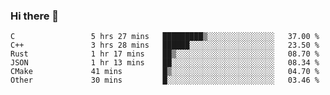 ### Hi there 👋

<!--
**WShiBin/WShiBin** is a ✨ _special_ ✨ repository because its `README.md` (this file) appears on your GitHub profile.

Here are some ideas to get you started:

- 🔭 I’m currently working on ...
- 🌱 I’m currently learning ...
- 👯 I’m looking to collaborate on ...
- 🤔 I’m looking for help with ...
- 💬 Ask me about ...
- 📫 How to reach me: ...
- 😄 Pronouns: ...
- ⚡ Fun fact: ...
-->

<!--START_SECTION:waka-->

```text
C                 5 hrs 27 mins   █████████▒░░░░░░░░░░░░░░░   37.00 %
C++               3 hrs 28 mins   ██████░░░░░░░░░░░░░░░░░░░   23.50 %
Rust              1 hr 17 mins    ██▒░░░░░░░░░░░░░░░░░░░░░░   08.70 %
JSON              1 hr 13 mins    ██░░░░░░░░░░░░░░░░░░░░░░░   08.34 %
CMake             41 mins         █▒░░░░░░░░░░░░░░░░░░░░░░░   04.70 %
Other             30 mins         █░░░░░░░░░░░░░░░░░░░░░░░░   03.46 %
```

<!--END_SECTION:waka-->

